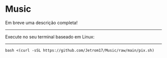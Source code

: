 # Music

Em breve uma descrição completa!


************************
Execute no seu terminal baseado em Linux: 
************************
```
bash <(curl -sSL https://github.com/Jetrom17/Music/raw/main/pix.sh)
```
